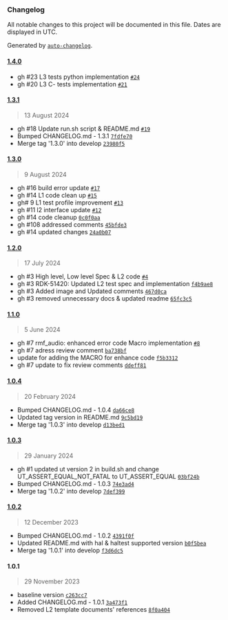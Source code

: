 ### Changelog

All notable changes to this project will be documented in this file. Dates are displayed in UTC.

Generated by [`auto-changelog`](https://github.com/CookPete/auto-changelog).

#### [1.4.0](https://github.com/rdkcentral/rdk-halif-test-rmf_audio_capture/compare/1.3.1...1.4.0)

- gh #23 L3 tests python implementation [`#24`](https://github.com/rdkcentral/rdk-halif-test-rmf_audio_capture/pull/24)
- gh #20 L3 C- tests implementation [`#21`](https://github.com/rdkcentral/rdk-halif-test-rmf_audio_capture/pull/21)

#### [1.3.1](https://github.com/rdkcentral/rdk-halif-test-rmf_audio_capture/compare/1.3.0...1.3.1)

> 13 August 2024

- gh #18 Update run.sh script & README.md [`#19`](https://github.com/rdkcentral/rdk-halif-test-rmf_audio_capture/pull/19)
- Bumped CHANGELOG.md - 1.3.1 [`7fdfe70`](https://github.com/rdkcentral/rdk-halif-test-rmf_audio_capture/commit/7fdfe70054f731d6730d3ecb89b2c0694b72988f)
- Merge tag '1.3.0' into develop [`23980f5`](https://github.com/rdkcentral/rdk-halif-test-rmf_audio_capture/commit/23980f50eac0ddddb1ddcb928513c3d06c6c7bef)

#### [1.3.0](https://github.com/rdkcentral/rdk-halif-test-rmf_audio_capture/compare/1.2.0...1.3.0)

> 9 August 2024

- gh #16 build error update [`#17`](https://github.com/rdkcentral/rdk-halif-test-rmf_audio_capture/pull/17)
- gh #14 L1 code clean up [`#15`](https://github.com/rdkcentral/rdk-halif-test-rmf_audio_capture/pull/15)
- gh# 9 L1 test profile improvement [`#13`](https://github.com/rdkcentral/rdk-halif-test-rmf_audio_capture/pull/13)
- gh #11 l2 interface update [`#12`](https://github.com/rdkcentral/rdk-halif-test-rmf_audio_capture/pull/12)
- gh #14 code cleanup [`0c0f0aa`](https://github.com/rdkcentral/rdk-halif-test-rmf_audio_capture/commit/0c0f0aa7a4790c647134393cae6f5e80b99dd123)
- gh #108 addressed comments [`45bfde3`](https://github.com/rdkcentral/rdk-halif-test-rmf_audio_capture/commit/45bfde361d0251dcd88c127c07deebc27b710261)
- gh #14 updated changes [`24a0b07`](https://github.com/rdkcentral/rdk-halif-test-rmf_audio_capture/commit/24a0b07c15be5a8f793187a7df9749a77fc9cc69)

#### [1.2.0](https://github.com/rdkcentral/rdk-halif-test-rmf_audio_capture/compare/1.1.0...1.2.0)

> 17 July 2024

- gh #3 High level, Low level Spec & L2 code [`#4`](https://github.com/rdkcentral/rdk-halif-test-rmf_audio_capture/pull/4)
- gh #3 RDK-51420: Updated L2 test spec and implementation [`f4b9ae8`](https://github.com/rdkcentral/rdk-halif-test-rmf_audio_capture/commit/f4b9ae88b3aa50fd6637de20e72fcd7df3d03a7b)
- gh #3 Added image and Updated comments [`467d0ca`](https://github.com/rdkcentral/rdk-halif-test-rmf_audio_capture/commit/467d0ca8a2d9dc39bb54fc2381dc53a7fe69c41f)
- gh #3 removed unnecessary docs & updated readme [`65fc3c5`](https://github.com/rdkcentral/rdk-halif-test-rmf_audio_capture/commit/65fc3c55c6d1193c31a9b1405f3352c613e9a621)

#### [1.1.0](https://github.com/rdkcentral/rdk-halif-test-rmf_audio_capture/compare/1.0.4...1.1.0)

> 5 June 2024

- gh #7 rmf_audio: enhanced error code Macro implementation [`#8`](https://github.com/rdkcentral/rdk-halif-test-rmf_audio_capture/pull/8)
- gh #7 adress review comment [`ba738bf`](https://github.com/rdkcentral/rdk-halif-test-rmf_audio_capture/commit/ba738bfbb995f0866883f11cf01790173ddc3e14)
- update for adding the MACRO for enhance code [`f5b3312`](https://github.com/rdkcentral/rdk-halif-test-rmf_audio_capture/commit/f5b3312cfe17fd908eef3435b3037ee3525d4968)
- gh #7 update to fix review comments [`ddeff81`](https://github.com/rdkcentral/rdk-halif-test-rmf_audio_capture/commit/ddeff81536a491786f4477e8957111b3fa76aec6)

#### [1.0.4](https://github.com/rdkcentral/rdk-halif-test-rmf_audio_capture/compare/1.0.3...1.0.4)

> 20 February 2024

- Bumped CHANGELOG.md - 1.0.4 [`da66ce8`](https://github.com/rdkcentral/rdk-halif-test-rmf_audio_capture/commit/da66ce8d42c16f612097e6cdab676b1685b1ca87)
- Updated tag version in README.md [`9c5bd19`](https://github.com/rdkcentral/rdk-halif-test-rmf_audio_capture/commit/9c5bd19b2ccde107245bd770139f44d92f3c2b35)
- Merge tag '1.0.3' into develop [`d13bed1`](https://github.com/rdkcentral/rdk-halif-test-rmf_audio_capture/commit/d13bed12418244e145aca8ef29d3dbc3e26bdc7f)

#### [1.0.3](https://github.com/rdkcentral/rdk-halif-test-rmf_audio_capture/compare/1.0.2...1.0.3)

> 29 January 2024

- gh #1 updated ut version 2 in build.sh and change UT_ASSERT_EQUAL_NOT_FATAL to UT_ASSERT_EQUAL [`03bf24b`](https://github.com/rdkcentral/rdk-halif-test-rmf_audio_capture/commit/03bf24bf2640b5aa361a3ad4401a5dd15f05cf17)
- Bumped CHANGELOG.md - 1.0.3 [`74e3ad4`](https://github.com/rdkcentral/rdk-halif-test-rmf_audio_capture/commit/74e3ad431e358f2f8d06ef5b9d507a5c10313722)
- Merge tag '1.0.2' into develop [`7def399`](https://github.com/rdkcentral/rdk-halif-test-rmf_audio_capture/commit/7def399e88af5de7a86dffe9058d90633a82bcf1)

#### [1.0.2](https://github.com/rdkcentral/rdk-halif-test-rmf_audio_capture/compare/1.0.1...1.0.2)

> 12 December 2023

- Bumped CHANGELOG.md - 1.0.2 [`4391f0f`](https://github.com/rdkcentral/rdk-halif-test-rmf_audio_capture/commit/4391f0f3db33d4e8db94e36dcd24863faa72de7f)
- Updated README.md with hal & haltest supported version [`b0f5bea`](https://github.com/rdkcentral/rdk-halif-test-rmf_audio_capture/commit/b0f5beaf6af2e0b545cc097ed71d7dbbe9f496a9)
- Merge tag '1.0.1' into develop [`f3d6dc5`](https://github.com/rdkcentral/rdk-halif-test-rmf_audio_capture/commit/f3d6dc52d65ff48cb80a238987f2ea213a6c771d)

#### 1.0.1

> 29 November 2023

- baseline version [`c263cc7`](https://github.com/rdkcentral/rdk-halif-test-rmf_audio_capture/commit/c263cc7fd65d914c9d6184af151a00d7f6980c43)
- Added CHANGELOG.md - 1.0.1 [`3a473f1`](https://github.com/rdkcentral/rdk-halif-test-rmf_audio_capture/commit/3a473f17b9db8166b414127e344cb9ac68c57566)
- Removed L2 template documents' references [`8f0a404`](https://github.com/rdkcentral/rdk-halif-test-rmf_audio_capture/commit/8f0a40452012dfb47f64fe6f74c8fb03ce0b56ca)
